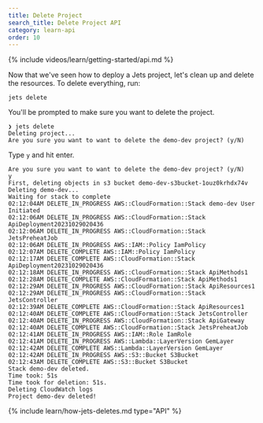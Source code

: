 ```yaml
---
title: Delete Project
search_title: Delete Project API
category: learn-api
order: 10
---
```


{% include videos/learn/getting-started/api.md %}

Now that we've seen how to deploy a Jets project, let's clean up and delete the resources. To delete everything, run:

    jets delete

You'll be prompted to make sure you want to delete the project.

    ❯ jets delete
    Deleting project...
    Are you sure you want to want to delete the demo-dev project? (y/N)

Type `y` and hit enter.

    Are you sure you want to want to delete the demo-dev project? (y/N)
    y
    First, deleting objects in s3 bucket demo-dev-s3bucket-1ouz0krhdx74v
    Deleting demo-dev...
    Waiting for stack to complete
    02:12:04AM DELETE_IN_PROGRESS AWS::CloudFormation::Stack demo-dev User Initiated
    02:12:06AM DELETE_IN_PROGRESS AWS::CloudFormation::Stack ApiDeployment20231029020436
    02:12:06AM DELETE_IN_PROGRESS AWS::CloudFormation::Stack JetsPreheatJob
    02:12:06AM DELETE_IN_PROGRESS AWS::IAM::Policy IamPolicy
    02:12:07AM DELETE_COMPLETE AWS::IAM::Policy IamPolicy
    02:12:17AM DELETE_COMPLETE AWS::CloudFormation::Stack ApiDeployment20231029020436
    02:12:18AM DELETE_IN_PROGRESS AWS::CloudFormation::Stack ApiMethods1
    02:12:28AM DELETE_COMPLETE AWS::CloudFormation::Stack ApiMethods1
    02:12:29AM DELETE_IN_PROGRESS AWS::CloudFormation::Stack ApiResources1
    02:12:29AM DELETE_IN_PROGRESS AWS::CloudFormation::Stack JetsController
    02:12:39AM DELETE_COMPLETE AWS::CloudFormation::Stack ApiResources1
    02:12:40AM DELETE_COMPLETE AWS::CloudFormation::Stack JetsController
    02:12:40AM DELETE_IN_PROGRESS AWS::CloudFormation::Stack ApiGateway
    02:12:40AM DELETE_COMPLETE AWS::CloudFormation::Stack JetsPreheatJob
    02:12:41AM DELETE_IN_PROGRESS AWS::IAM::Role IamRole
    02:12:41AM DELETE_IN_PROGRESS AWS::Lambda::LayerVersion GemLayer
    02:12:42AM DELETE_COMPLETE AWS::Lambda::LayerVersion GemLayer
    02:12:42AM DELETE_IN_PROGRESS AWS::S3::Bucket S3Bucket
    02:12:43AM DELETE_COMPLETE AWS::S3::Bucket S3Bucket
    Stack demo-dev deleted.
    Time took: 51s
    Time took for deletion: 51s.
    Deleting CloudWatch logs
    Project demo-dev deleted!

{% include learn/how-jets-deletes.md type="API" %}
